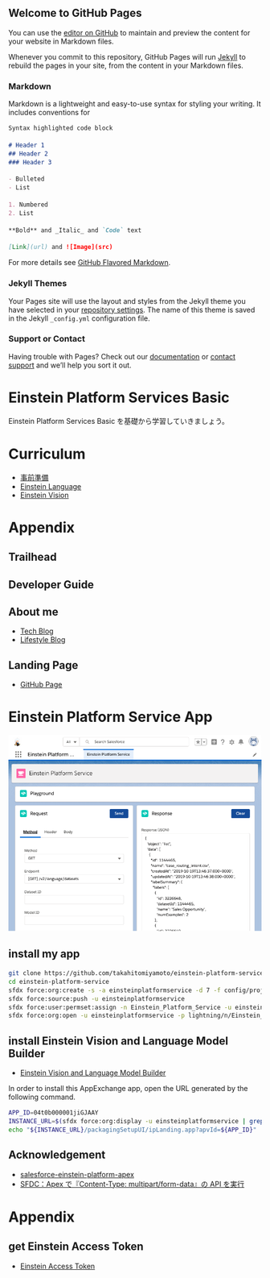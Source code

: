 ## Welcome to GitHub Pages

You can use the [editor on GitHub](https://github.com/takahitomiyamoto/einstein-platform-services-basic/edit/master/README.md) to maintain and preview the content for your website in Markdown files.

Whenever you commit to this repository, GitHub Pages will run [Jekyll](https://jekyllrb.com/) to rebuild the pages in your site, from the content in your Markdown files.

### Markdown

Markdown is a lightweight and easy-to-use syntax for styling your writing. It includes conventions for

```markdown
Syntax highlighted code block

# Header 1
## Header 2
### Header 3

- Bulleted
- List

1. Numbered
2. List

**Bold** and _Italic_ and `Code` text

[Link](url) and ![Image](src)
```

For more details see [GitHub Flavored Markdown](https://guides.github.com/features/mastering-markdown/).

### Jekyll Themes

Your Pages site will use the layout and styles from the Jekyll theme you have selected in your [repository settings](https://github.com/takahitomiyamoto/einstein-platform-services-basic/settings). The name of this theme is saved in the Jekyll `_config.yml` configuration file.

### Support or Contact

Having trouble with Pages? Check out our [documentation](https://help.github.com/categories/github-pages-basics/) or [contact support](https://github.com/contact) and we’ll help you sort it out.


# Einstein Platform Services Basic

Einstein Platform Services Basic を基礎から学習していきましょう。

# Curriculum

- [事前準備](https://github.com/takahitomiyamoto/einstein-platform-services-basic/wiki/Prerequisite)
- [Einstein Language](https://github.com/takahitomiyamoto/einstein-platform-services-basic/wiki/Einstein-Language)
- [Einstein Vision](https://github.com/takahitomiyamoto/einstein-platform-services-basic/wiki/Einstein-Vision)

# Appendix

## Trailhead

## Developer Guide

## About me

- [Tech Blog](https://qiita.com/takahito0508)
- [Lifestyle Blog](https://medium.com/takahitomiyamoto)

## Landing Page

- [GitHub Page]()

# Einstein Platform Service App

![my app](./asset/screenshot_app.png)

## install my app

```sh
git clone https://github.com/takahitomiyamoto/einstein-platform-service.git
cd einstein-platform-service
sfdx force:org:create -s -a einsteinplatformservice -d 7 -f config/project-scratch-def.json
sfdx force:source:push -u einsteinplatformservice
sfdx force:user:permset:assign -n Einstein_Platform_Service -u einsteinplatformservice
sfdx force:org:open -u einsteinplatformservice -p lightning/n/Einstein_Platform_Service
```

## install Einstein Vision and Language Model Builder

- [Einstein Vision and Language Model Builder](https://appexchangejp.salesforce.com/appxListingDetail?listingId=a0N3A00000FR4PKUA1)

In order to install this AppExchange app, open the URL generated by the following command.

```sh
APP_ID=04t0b000001jiGJAAY
INSTANCE_URL=$(sfdx force:org:display -u einsteinplatformservice | grep 'Instance Url')
echo "${INSTANCE_URL}/packagingSetupUI/ipLanding.app?apvId=${APP_ID}"
```

## Acknowledgement

- [salesforce-einstein-platform-apex](https://github.com/muenzpraeger/salesforce-einstein-platform-apex)
- [SFDC：Apex で『Content-Type: multipart/form-data』の API を実行](https://tyoshikawa1106.hatenablog.com/entry/2017/07/22/225204)

# Appendix

## get Einstein Access Token

- [Einstein Access Token](https://api.einstein.ai/token)
